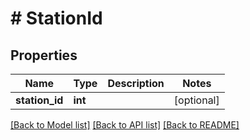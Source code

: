 # # StationId

## Properties

Name | Type | Description | Notes
------------ | ------------- | ------------- | -------------
**station_id** | **int** |  | [optional]

[[Back to Model list]](../../README.md#models) [[Back to API list]](../../README.md#endpoints) [[Back to README]](../../README.md)
